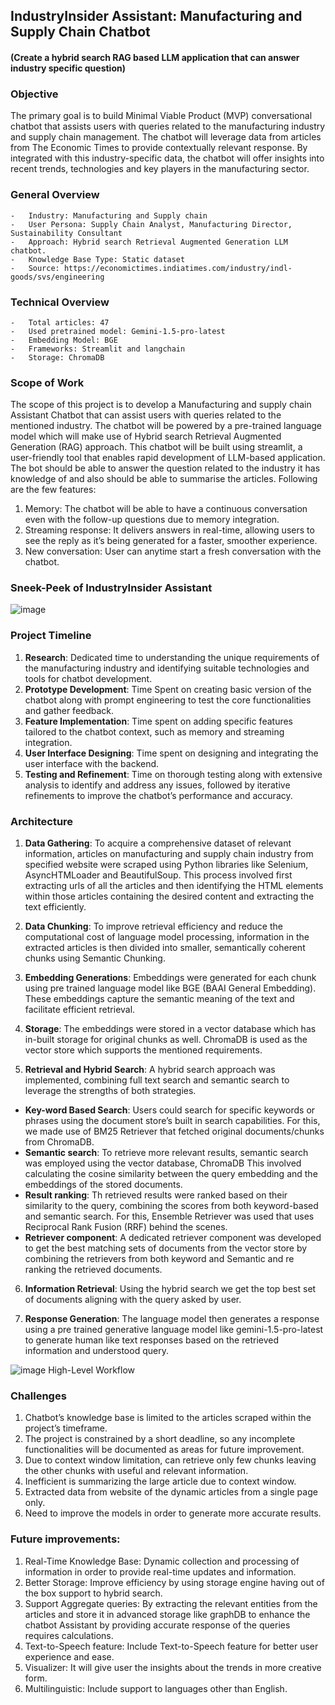 ## IndustryInsider Assistant: Manufacturing and Supply Chain Chatbot

#### (Create a hybrid search RAG based LLM application that can answer industry specific question)

### Objective
The primary goal is to build Minimal Viable Product (MVP) conversational chatbot that assists users with queries related to the manufacturing industry and supply chain management. The chatbot will leverage data from articles from The Economic Times to provide contextually relevant response. By integrated with this industry-specific data, the chatbot will offer insights into recent trends, technologies and key players in the manufacturing sector.
### General Overview
    -	Industry: Manufacturing and Supply chain
    -	User Persona: Supply Chain Analyst, Manufacturing Director, Sustainability Consultant
    -	Approach: Hybrid search Retrieval Augmented Generation LLM chatbot.
    -	Knowledge Base Type: Static dataset
    -	Source: https://economictimes.indiatimes.com/industry/indl-goods/svs/engineering
### Technical Overview
    -	Total articles: 47
    -	Used pretrained model: Gemini-1.5-pro-latest
    -	Embedding Model: BGE
    -	Frameworks: Streamlit and langchain
    -	Storage: ChromaDB
  
### Scope of Work
The scope of this project is to develop a Manufacturing and supply chain Assistant Chatbot that can assist users with queries related to the mentioned industry. The chatbot will be powered by a pre-trained language model which will make use of Hybrid search Retrieval Augmented Generation (RAG) approach. This chatbot will be built using streamlit, a user-friendly tool that enables rapid development of LLM-based application. The bot should be able to answer the question related to the industry it has knowledge of and also should be able to summarise the articles.
Following are the few features:
1.	Memory: The chatbot will be able to have a continuous conversation even with the follow-up questions due to memory integration.
2.	Streaming response: It delivers answers in real-time, allowing users to see the reply as it’s being generated for a faster, smoother experience.
3.	New conversation: User can anytime start a fresh conversation with the chatbot.


### Sneek-Peek of IndustryInsider Assistant

![image](https://github.com/user-attachments/assets/369c0337-b187-4cec-99e5-56250c2f324e)

### Project Timeline
1.	**Research**: Dedicated time to understanding the unique requirements of the manufacturing industry and identifying suitable technologies and tools for chatbot development.
2.	**Prototype Development**: Time Spent on creating basic version of the chatbot along with prompt engineering to test the core functionalities and gather feedback.
3.	**Feature Implementation**: Time spent on adding specific features tailored to the chatbot context, such as memory and streaming integration.
4.	**User Interface Designing**: Time spent on designing and integrating the user interface with the backend.
5.	**Testing and Refinement**: Time on thorough testing along with extensive analysis to identify and address any issues, followed by iterative refinements to improve the chatbot’s performance and accuracy.

### Architecture
1.	**Data Gathering**: To acquire a comprehensive dataset of relevant information, articles on manufacturing and supply chain industry from specified website were scraped using Python libraries like Selenium, AsyncHTMLoader and BeautifulSoup. This process involved first extracting urls of all the articles and then identifying the HTML elements within those articles containing the desired content and extracting the text efficiently.

2.	**Data Chunking**: To improve retrieval efficiency and reduce the computational cost of language model processing, information in the extracted articles is then divided into smaller, semantically coherent chunks using Semantic Chunking.

3.	**Embedding Generations**: Embeddings were generated for each chunk using pre trained language model like BGE (BAAI General Embedding). These embeddings capture the semantic meaning of the text and facilitate efficient retrieval.

4.	**Storage**: The embeddings were stored in a vector database which has in-built storage for original chunks as well. ChromaDB is used as the vector store which supports the mentioned requirements. 

5.	**Retrieval and Hybrid Search**: A hybrid search approach was implemented, combining full text search and semantic search to leverage the strengths of both strategies.
-	**Key-word Based Search**: Users could search for specific keywords or phrases using the document store’s built in search capabilities. For this, we made use of BM25 Retriever that fetched original documents/chunks from ChromaDB.
-	**Semantic search**: To retrieve more relevant results, semantic search was employed using the vector database, ChromaDB This involved calculating the cosine similarity between the query embedding and the embeddings of the stored documents. 
-	**Result ranking**: Th retrieved results were ranked based on their similarity to the query, combining the scores from both keyword-based and semantic search. For this, Ensemble Retriever was used that uses Reciprocal Rank Fusion (RRF) behind the scenes.
-	**Retriever component**: A dedicated retriever component was developed to get the best matching sets of documents from the vector store by combining the retrievers from both keyword and Semantic and re ranking the retrieved documents.
6.	**Information Retrieval**: Using the hybrid search we get the top best set of documents aligning with the query asked by user.

7.	**Response Generation**: The language model then generates a response using a pre trained generative language model like gemini-1.5-pro-latest to generate human like text responses based on the retrieved information and understood query. 


![image](https://github.com/user-attachments/assets/ac48bc3c-de1d-44ed-b742-fdcc991621f3)
                    High-Level Workflow

### Challenges
1.	Chatbot’s knowledge base is limited to the articles scraped within the project’s timeframe.
2.	The project is constrained by a short deadline, so any incomplete functionalities will be documented as areas for future improvement.
3.	Due to context window limitation, can retrieve only few chunks leaving the other chunks with useful and relevant information.
4.	Inefficient is summarizing the large article due to context window.
5.	Extracted data from website of the dynamic articles from a single page only.
6.	Need to improve the models in order to generate more accurate results.
### Future improvements:
1.	Real-Time Knowledge Base: Dynamic collection and processing of information in order to provide real-time updates and information. 
2.	Better Storage: Improve efficiency by using storage engine having out of the box support to hybrid search.
3.	Support Aggregate queries: By extracting the relevant entities from the articles and store it in advanced storage like graphDB to enhance the chatbot Assistant by providing accurate response of the queries requires calculations.
4.	Text-to-Speech feature: Include Text-to-Speech feature for better user experience and ease.
5.	Visualizer: It will give user the insights about the trends in more creative form.
6.	Multilinguistic: Include support to languages other than English.


